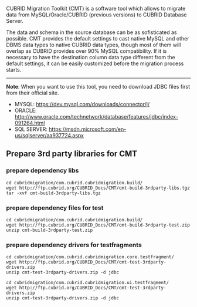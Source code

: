 CUBRID Migration Toolkit (CMT) is a software tool which allows to migrate data from MySQL/Oracle/CUBRID (previous versions) to CUBRID Database Server.

The data and schema in the source database can be as sofisticated as possible. CMT provides the default settings to cast native MySQL and other DBMS data types to native CUBRID data types, though most of them will overlap as CUBRID provides over 90% MySQL compatibility. If it is necessary to have the destination column data type different from the default settings, it can be easily customized before the migration process starts.

---
__Note__: When you want to use this tool, you need to download JDBC files first from their official site.

 - MYSQL: https://dev.mysql.com/downloads/connector/j/
 - ORACLE: http://www.oracle.com/technetwork/database/features/jdbc/index-091264.html
 - SQL SERVER: https://msdn.microsoft.com/en-us/sqlserver/aa937724.aspx

## Prepare 3rd party libraries for CMT

### prepare dependency libs

```
cd cubridmigration/com.cubrid.cubridmigration.build/
wget http://ftp.cubrid.org/CUBRID_Docs/CMT/cmt-build-3rdparty-libs.tgz
tar -xvf cmt-build-3rdparty-libs.tgz
```

### prepare dependency files for test

```
cd cubridmigration/com.cubrid.cubridmigration.build/
wget http://ftp.cubrid.org/CUBRID_Docs/CMT/cmt-build-3rdparty-test.zip
unzip cmt-build-3rdparty-test.zip
```

### prepare dependency drivers for testfragments

```
cd cubridmigration/com.cubrid.cubridmigration.core.testfragment/
wget http://ftp.cubrid.org/CUBRID_Docs/CMT/cmt-test-3rdparty-drivers.zip
unzip cmt-test-3rdparty-drivers.zip -d jdbc

cd cubridmigration/com.cubrid.cubridmigration.ui.testfragment/
wget http://ftp.cubrid.org/CUBRID_Docs/CMT/cmt-test-3rdparty-drivers.zip
unzip cmt-test-3rdparty-drivers.zip -d jdbc
```
